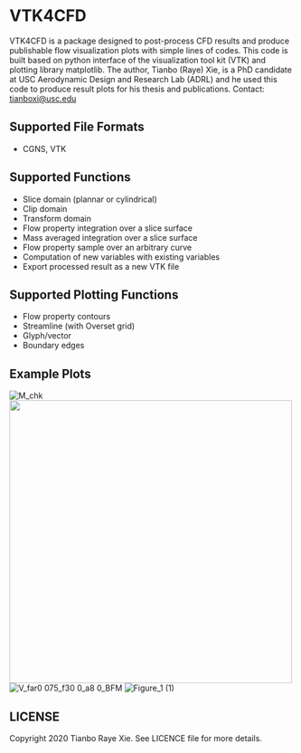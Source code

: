 # VTK4CFD
VTK4CFD is a package designed to post-process CFD results and produce publishable flow visualization plots with simple lines of codes.
This code is built based on python interface of the visualization tool kit (VTK) and plotting library matplotlib. 
The author, Tianbo (Raye) Xie, is a PhD candidate at USC Aerodynamic Design and Research Lab (ADRL) and he used this code to produce result plots for his thesis and publications.
Contact: tianboxi@usc.edu

## Supported File Formats
- CGNS, VTK

## Supported Functions
- Slice domain (plannar or cylindrical)
- Clip domain
- Transform domain
- Flow property integration over a slice surface
- Mass averaged integration over a slice surface
- Flow property sample over an arbitrary curve
- Computation of new variables with existing variables
- Export processed result as a new VTK file

## Supported Plotting Functions
- Flow property contours 
- Streamline (with Overset grid)
- Glyph/vector
- Boundary edges

## Example Plots
![M_chk](https://user-images.githubusercontent.com/32691862/196487391-ba7e11e8-1cd8-4f6e-9459-df41e95e41d1.png)
<img src="https://user-images.githubusercontent.com/32691862/196489901-6623a2a1-f084-41c5-aa67-0f84963d6a25.png" width="500">
![V_far0 075_f30 0_a8 0_BFM](https://user-images.githubusercontent.com/32691862/196490099-9fb699fd-78d7-4ec1-858e-8c64fdc27e81.png)
![Figure_1 (1)](https://user-images.githubusercontent.com/32691862/196490198-24453f81-9298-416e-a554-b6946f5cbe9b.png)


## LICENSE 
Copyright 2020 Tianbo Raye Xie. See LICENCE file for more details. 

